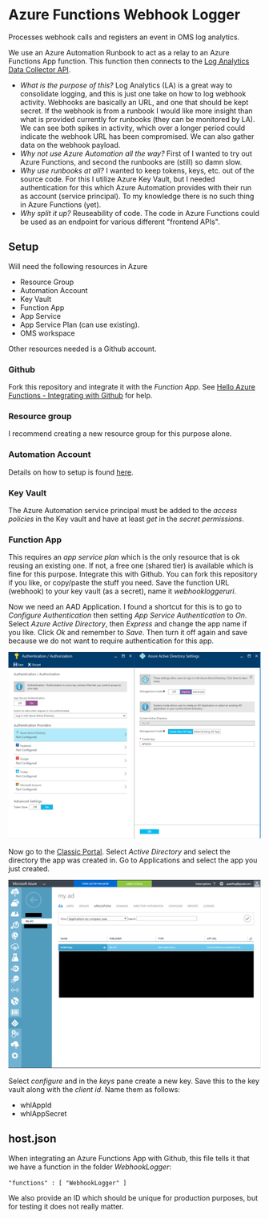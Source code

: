 # Azure Functions Webhook Logger

Processes webhook calls and registers an event in OMS log analytics.

We use an Azure Automation Runbook to act as a relay to an Azure Functions App function. This function then connects to the [Log Analytics Data Collector API](https://azure.microsoft.com/en-us/documentation/articles/log-analytics-data-collector-api/).

- *What is the purpose of this?* Log Analytics (LA) is a great way to consolidate logging, and this is just one take on how to log webhook activity. Webhooks are basically an URL, and one that should be kept secret. If the webhook is from a runbook I would like more insight than what is provided currently for runbooks (they can be monitored by LA). We can see both spikes in activity, which over a longer period could indicate the webhook URL has been compromised. We can also gather data on the webhook payload.
- *Why not use Azure Automation all the way?* First of I wanted to try out Azure Functions, and second the runbooks are (still) so damn slow.
- *Why use runbooks at all?* I wanted to keep tokens, keys, etc. out of the source code. For this I utilize Azure Key Vault, but I needed authentication for this which Azure Automation provides with their run as account (service principal). To my knowledge there is no such thing in Azure Functions (yet).
- *Why split it up?* Reuseability of code. The code in Azure Functions could be used as an endpoint for various different "frontend APIs".

## Setup

Will need the following resources in Azure
- Resource Group
- Automation Account
- Key Vault
- Function App
 - App Service
 - App Service Plan (can use existing).
- OMS workspace

Other resources needed is a Github account.

### Github
Fork this repository and integrate it with the *Function App*. See [Hello Azure Functions - Integrating with Github](https://codebeaver.blogspot.dk/2016/09/hello-azure-functions-integrating-with.html) for help.

### Resource group

I recommend creating a new resource group for this purpose alone.

### Automation Account

Details on how to setup is found [here](./AzureAutomation/README.md).

### Key Vault

The Azure Automation service principal must be added to the *access policies* in the Key vault and have at least *get* in the *secret permissions*.

### Function App

This requires an *app service plan* which is the only resource that is ok reusing an existing one. If not, a free one (shared tier) is available which is fine for this purpose.
Integrate this with Github. You can fork this repository if you like, or copy/paste the stuff you need.
Save the function URL (webhook) to your key vault (as a secret), name it *webhookloggeruri*.

Now we need an AAD Application. I found a shortcut for this is to go to *Configure Authentication* then setting *App Service Authentication* to *On*. Select *Azure Active Directory*, then *Express* and change the app name if you like. Click *Ok* and remember to *Save*. Then turn it off again and save because we do not want to require authentication for this app.

![alt text](./AADApp01.PNG)

Now go to the [Classic Portal](https://manage.windowsazure.com/). Select *Active Directory* and select the directory the app was created in. Go to Applications and select the app you just created.

![alt text](./AADApp02.PNG)

Select *configure* and in the *keys* pane create a new key. Save this to the key vault along with the *client id*. Name them as follows:

- whlAppId
- whlAppSecret

## host.json

When integrating an Azure Functions App with Github, this file tells it that we have a function in the folder *WebhookLogger*:

``
	"functions" : [
		"WebhookLogger"
	]
``

We also provide an ID which should be unique for production purposes, but for testing it does not really matter.
